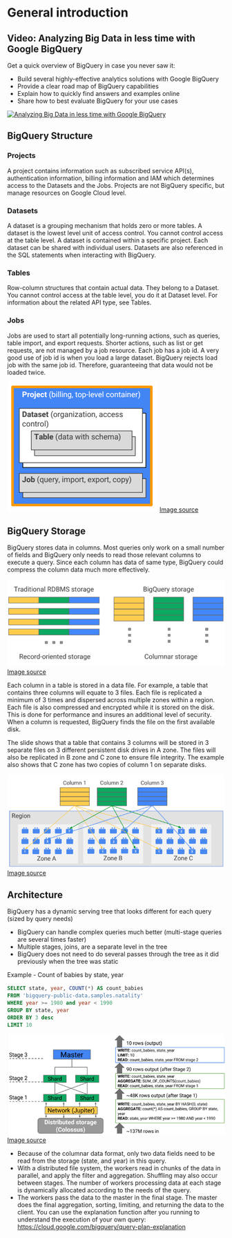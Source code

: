 # General introduction

## Video: Analyzing Big Data in less time with Google BigQuery
Get a quick overview of BigQuery in case you never saw it:
 - Build several highly-effective analytics solutions with Google BigQuery
 - Provide a clear road map of BigQuery capabilities
 - Explain how to quickly find answers and examples online
 - Share how to best evaluate BigQuery for your use cases

[![Analyzing Big Data in less time with Google BigQuery](http://img.youtube.com/vi/qqbYrQGSibQ/0.jpg)](http://www.youtube.com/watch?v=qqbYrQGSibQ)

## BigQuery Structure
### Projects
A project contains information such as subscribed service API(s), authentication information, billing information and IAM which determines access to the Datasets and the Jobs. Projects are not BigQuery specific, but manage resources on Google Cloud level.

### Datasets
A dataset is a grouping mechanism that holds zero or more tables. A dataset is the lowest level unit of access control. You cannot control access at the table level. A dataset is contained within a specific project. Each dataset can be shared with individual users. Datasets are also referenced in the SQL statements when interacting with BigQuery. 

### Tables
Row-column structures that contain actual data. They belong to a Dataset. You cannot control access at the table level, you do it at Dataset level. For information about the related API type, see Tables.

### Jobs
Jobs are used to start all potentially long-running actions, such as queries, table import, and export requests. Shorter actions, such as list or get requests, are not managed by a job resource. Each job has a job id. A very good use of job id is when you load a large dataset. BigQuery rejects load job with the same job id. Therefore, guaranteeing that data would not be loaded twice.

![BigQuery Structure](foundation/img/bq-structure.png) [Image source](https://cloud.google.com/bigquery/docs)

## BigQuery Storage
BigQuery stores data in columns. Most queries only work on a small number of fields and BigQuery only needs to read those relevant columns to execute a query. Since each column has data of same type, BigQuery could compress the column data much more effectively.

![BigQuery Storage](foundation/img/bq-storage.png) [Image source](https://cloud.google.com/bigquery/docs)

Each column in a table is stored in a data file. For example, a table that contains three columns will equate to 3 files. Each file is replicated a minimum of 3 times and dispersed across multiple zones within a region. Each file is also compressed and encrypted while it is stored on the disk. This is done for performance and insures an additional level of security. When a column is requested, BigQuery finds the file on the first available disk.

The slide shows that a table that contains 3 columns will be stored in 3 separate files on 3 different persistent disk drives in A zone. The files will also be replicated in B zone and C zone to ensure file integrity. The example also shows that C zone has two copies of column 1 on separate disks.

![BigQuery Storage distr](foundation/img/bq-storage-distr.png) [Image source](https://cloud.google.com/bigquery/docs)

## Architecture

BigQuery has a dynamic serving tree that looks different for each query (sized by query needs)
 - BigQuery can handle complex queries much better (multi-stage queries are several times faster)
 - Multiple stages, joins, are a separate level in the tree
 - BigQuery does not need to do several passes through the tree as it did previously when the tree was static

Example - Count of babies by state, year
```sql
SELECT state, year, COUNT(*) AS count_babies
FROM 'bigquery-public-data.samples.natality'
WHERE year >= 1980 and year < 1990
GROUP BY state, year
ORDER BY 3 desc
LIMIT 10
```
![BigQuery Execution](foundation/img/bq-exec.png) [Image source](https://cloud.google.com/bigquery/docs)
 - Because of the columnar data format, only two data fields need to be read from the storage (state, and year) in this query.
 - With a distributed file system, the workers read in chunks of the data in parallel, and apply the filter and aggregation. Shuffling may also occur between stages. The number of workers processing data at each stage is dynamically allocated according to the needs of the query.
 - The workers pass the data to the master in the final stage. The master does the final aggregation, sorting, limiting, and returning the data to the client.
You can use the explanation function after you running to understand the execution of your own query: https://cloud.google.com/bigquery/query-plan-explanation
